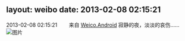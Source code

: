 layout: weibo
date: 2013-02-08 02:15:21
---
<meta name="referrer" content="no-referrer" />

2013-02-08 02:15:21  &nbsp;&nbsp;&nbsp;&nbsp;&nbsp;&nbsp; 来自 <a href="http://app.weibo.com/t/feed/l4RWD" rel="nofollow">Weico.Android</a>
寂静的夜，淡淡的哀伤…… ​​​
![图片](https://ww2.sinaimg.cn/large/6d2a6003jw1e1le5ggs4ej.jpg)
